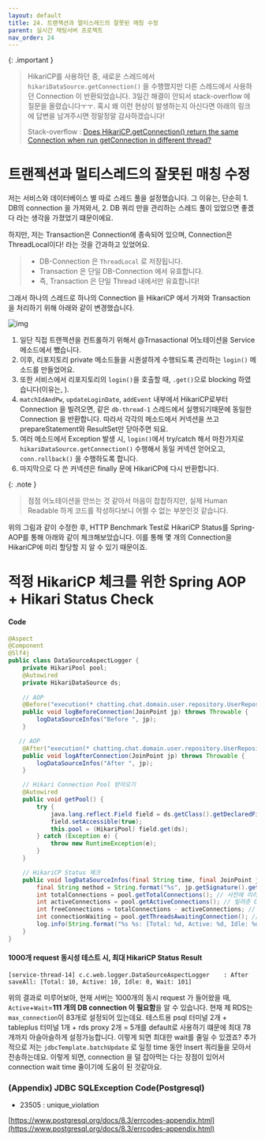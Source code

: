 ```yaml
---
layout: default
title: 24. 트랜젝션과 멀티스레드의 잘못된 매칭 수정
parent: 실시간 채팅서버 프로젝트
nav_order: 24
---
```


{: .important }
> HikariCP를 사용하던 중, 새로운 스레드에서 `hikariDataSource.getConnection()` 을 수행했지만 다른 스레드에서 사용하던 Connection 이 반환되었습니다. 3일간 해결이 안되서 stack-overflow 에 질문을 올렸습니다ㅜㅜ. 혹시 왜 이런 현상이 발생하는지 아신다면 아래의 링크에 답변을 남겨주시면 정말정말 감사하겠습니다!  
>
> Stack-overflow : [Does HikariCP.getConnection() return the same Connection when run getConnection in different thread?](https://stackoverflow.com/questions/75781250/does-hikaricp-getconnection-return-the-same-connection-when-run-getconnection)

# 트랜젝션과 멀티스레드의 잘못된 매칭 수정

저는 서비스와 데이터베이스 별 따로 스레드 풀을 설정했습니다. 그 이유는, 단순히 1. DB의 connection 을 가져와서, 2. DB 쿼리 만을 관리하는 스레드 풀이 있었으면 좋겠다 라는 생각을 가졌었기 떄문이에요.

하지만, 저는 Transaction은 Connection에 종속되어 있으며, Connection은 ThreadLocal이다! 라는 것을 간과하고 있었어요.

> * DB-Connection 은 `ThreadLocal` 로 저장됩니다.
> * Transaction 은 단일 DB-Connection 에서 유효합니다.
> * 즉, Transaction 은 단일 Thread 내에서만 유효합니다!

그래서 하나의 스레드로 하나의 Connection 을 HikariCP 에서 가져와 Transaction 을 처리하기 위해 아래와 같이 변경했습니다.

![img](../../../assets/img/performance/13.svg)

1. 일단 직접 트랜젝션을 컨트롤하기 위해서 @Trnasactional 어노테이션을 Service 메소드에서 뺐습니다. 
2. 이후, 리포지토리 private 메소드들을 시퀀셜하게 수행되도록 관리하는 `login()` 메소드를 만들었어요.
3. 또한 서비스에서 리포지토리의 `login()`을 호출할 때, `.get()`으로 blocking 하였습니다(이유는, ).
4. `matchIdAndPw`, `updateLoginDate`, `addEvent` 내부에서 HikariCP로부터 Connection 을 빌려오면, 같은 `db-thread-1` 스레드에서 실행되기때문에 동일한 Connection 을 반환합니다. 따라서 각각의 메소드에서 커넥션을 쓰고 prepareStatement와 ResultSet만 닫아주면 되요.
5. 여러 메소드에서 Exception 발생 시, `login()`에서 try/catch 해서 마찬가지로 `hikariDataSource.getConnection()` 수행해서 동일 커넥션 얻어오고, `conn.rollback()` 을 수행하도록 합니다.
6. 마지막으로 다 쓴 커넥션은 finally 문에 HikariCP에 다시 반환합니다. 

{: .note }
> 점점 어노테이션을 안쓰는 것 같아서 마음이 찹찹하지만, 실제 Human Readable 하게 코드를 작성하다보니 어쩔 수 없는 부분인것 같습니다. 

위의 그림과 같이 수정한 후, HTTP Benchmark Test로 HikariCP Status를 Spring-AOP를 통해 아래와 같이 체크해보았습니다. 이를 통해 몇 개의 Connection을 HikariCP에 미리 할당할 지 알 수 있기 때문이죠.

# 적정 HikariCP 체크를 위한 Spring AOP + Hikari Status Check

#### Code

```java
@Aspect
@Component
@Slf4j
public class DataSourceAspectLogger {
    private HikariPool pool;
    @Autowired
    private HikariDataSource ds;
    
    // AOP
    @Before("execution(* chatting.chat.domain.user.repository.UserRepositoryJDBC.saveAll(..))")
    public void logBeforeConnection(JoinPoint jp) throws Throwable {
        logDataSourceInfos("Before ", jp);
    }

   // AOP
    @After("execution(* chatting.chat.domain.user.repository.UserRepositoryJDBC.saveAll(..))")
    public void logAfterConnection(JoinPoint jp) throws Throwable {
        logDataSourceInfos("After ", jp);
    }

    // Hikari Connection Pool 받아오기
    @Autowired
    public void getPool() {
        try {
            java.lang.reflect.Field field = ds.getClass().getDeclaredField("pool");
            field.setAccessible(true);
            this.pool = (HikariPool) field.get(ds);
        } catch (Exception e) {
            throw new RuntimeException(e);
        }
    }

    // HikariCP Status 체크
    public void logDataSourceInfos(final String time, final JoinPoint jp) {
        final String method = String.format("%s", jp.getSignature().getName());
        int totalConnections = pool.getTotalConnections(); // 사전에 미리 땡겨오는 DB Connection 개수
        int activeConnections = pool.getActiveConnections(); // 빌려준 Connection 개수
        int freeConnections = totalConnections - activeConnections; // Idle Conenction 개수, getIdle 로도 가져올 수 있어요.
        int connectionWaiting = pool.getThreadsAwaitingConnection(); // Wait Connection 개수
        log.info(String.format("%s %s: [Total: %d, Active: %d, Idle: %d, Wait: %d]", time, method, ds.getMaximumPoolSize(),activeConnections,freeConnections,connectionWaiting));
    }
}
```

#### 1000개 request 동시성 테스트 시, 최대 HikariCP Status Result

```
[service-thread-14] c.c.web.logger.DataSourceAspectLogger    : After  saveAll: [Total: 10, Active: 10, Idle: 0, Wait: 101]
```

위의 결과로 미루어보아, 현재 서버는 1000개의 동시 request 가 들어왔을 때, `Active`+`Wait`=**111 개의 DB connection 이 필요함**을 알 수 있습니다. 현재 제 RDS는 `max_connection`이 83개로 설정되어 있는데요. 테스트용 psql 터미널 2개 + tableplus 터미널 1개 + rds proxy 2개 = 5개를 default로 사용하기 떄문에 최대 78개까지 아슬아슬하게 설정가능합니다. 이렇게 되면 최대한 wait를 줄일 수 있겠죠? 추가적으로 저는 `jdbcTemplate.batchUpdate` 로 일정 time 동안 Insert 쿼리들을 모아서 전송하는데요. 이렇게 되면, connection 을 덜 잡아먹는 다는 장점이 있어서 connection wait time 줄이기에 도움이 된 것같아요.


### (Appendix) JDBC SQLException Code(Postgresql)

* 23505 : unique_violation

[https://www.postgresql.org/docs/8.3/errcodes-appendix.html](https://www.postgresql.org/docs/8.3/errcodes-appendix.html)